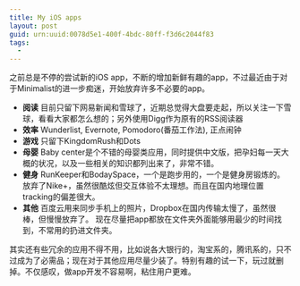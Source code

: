```yaml
---
title: My iOS apps
layout: post
guid: urn:uuid:0078d5e1-400f-4bdc-80ff-f3d6c2044f83
tags:
  - 
---
```


之前总是不停的尝试新的iOS app，不断的增加新鲜有趣的app，不过最近由于对于Minimalist的进一步痴迷，开始放弃许多不必要的app。

*   __阅读__ 目前只留下网易新闻和雪球了，近期总觉得大盘要走起，所以关注一下雪球，看看大家都怎么想的；另外使用Digg作为原有的RSS阅读器
*   __效率__ Wunderlist, Evernote, Pomodoro(番茄工作法), 正点闹钟
*   __游戏__ 只留下KingdomRush和Dots
*   __母婴__ Baby center是个不错的母婴类应用，同时提供中文版，把孕妇每一天大概的状况，以及一些相关的知识都列出来了，非常不错。
*   __健身__ RunKeeper和BodaySpace，一个是跑步用的，一个是健身房锻炼的。放弃了Nike+，虽然很酷炫但交互体验不太理想。而且在国内地理位置tracking的偏差很大。
*   __其他__ 百度云用来同步手机上的照片，Dropbox在国内传输太慢了，虽然很棒，但慢慢放弃了。
现在尽量把app都放在文件夹外面能够用最少的时间找到，不常用的扔进文件夹。

其实还有些冗余的应用不得不用，比如说各大银行的，淘宝系的，腾讯系的，只不过成为了必需品；现在对于其他应用尽量少装了。特别有趣的试一下，玩过就删掉。不仅感叹，做app开发不容易啊，粘住用户更难。


